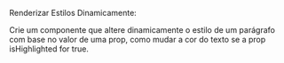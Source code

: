 Renderizar Estilos Dinamicamente: 

Crie um componente que altere dinamicamente o estilo de um parágrafo com base no valor de uma prop, como mudar a cor do texto se a prop isHighlighted for true.
